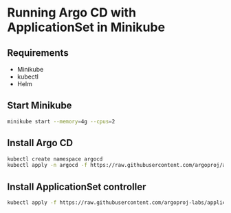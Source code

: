 # Running Argo CD with ApplicationSet in Minikube

## Requirements
- Minikube
- kubectl
- Helm

## Start Minikube
```bash
minikube start --memory=4g --cpus=2
```

## Install Argo CD
```bash
kubectl create namespace argocd
kubectl apply -n argocd -f https://raw.githubusercontent.com/argoproj/argo-cd/stable/manifests/install.yaml
```

## Install ApplicationSet controller
```bash
kubectl apply -f https://raw.githubusercontent.com/argoproj-labs/applicationset/stable/manifests/install.yaml
```
